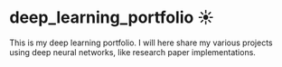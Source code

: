 # deep_learning_portfolio ☀️
This is my deep learning portfolio. I will here share my various projects using deep neural networks, like research paper implementations.
